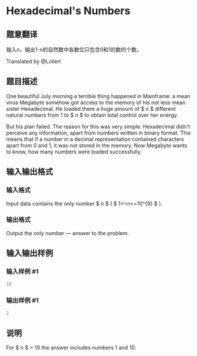 # Hexadecimal&#039;s Numbers

## 题意翻译

输入n，输出1-n的自然数中各数位只包含0和1的数的个数。

Translated by @Lolierl 

## 题目描述

One beautiful July morning a terrible thing happened in Mainframe: a mean virus Megabyte somehow got access to the memory of his not less mean sister Hexadecimal. He loaded there a huge amount of $ n $ different natural numbers from 1 to $ n $ to obtain total control over her energy.

But his plan failed. The reason for this was very simple: Hexadecimal didn't perceive any information, apart from numbers written in binary format. This means that if a number in a decimal representation contained characters apart from 0 and 1, it was not stored in the memory. Now Megabyte wants to know, how many numbers were loaded successfully.

## 输入输出格式

### 输入格式

Input data contains the only number $ n $ ( $ 1<=n<=10^{9} $ ).

### 输出格式

Output the only number — answer to the problem.

## 输入输出样例

### 输入样例 #1

```cpp
10

```
### 输出样例 #1

```cpp
2
```


## 说明

For $ n $ = 10 the answer includes numbers 1 and 10.

